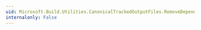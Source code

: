 ```yaml
---
uid: Microsoft.Build.Utilities.CanonicalTrackedOutputFiles.RemoveDependenciesFromEntryIfMissing(Microsoft.Build.Framework.ITaskItem[])
internalonly: False
---
```

